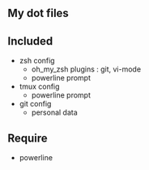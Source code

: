 ## My dot files


## Included 

* zsh config
  * oh_my_zsh plugins : git, vi-mode
  * powerline prompt
* tmux config
  * powerline prompt
* git config
  * personal data


## Require
* powerline
